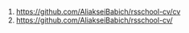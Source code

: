 1. https://github.com/AliakseiBabich/rsschool-cv/cv
2. https://github.com/AliakseiBabich/rsschool-cv/
